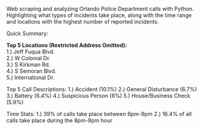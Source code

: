 Web scraping and analyzing Orlando Police Department calls with Python. 
Highlighting what types of incidents take place, along with the time range and locations with the highest number of reported incidents.

Quick Summary:

**Top 5 Locations (Restricted Address Omitted):**  
1.) Jeff Fuqua Blvd.  
2.) W Colonial Dr.  
3.) S Kirkman Rd.  
4.) S Semoran Blvd.  
5.) International Dr.  

Top 5 Call Descriptions:
1.) Accident (10.1%)
2.) General Disturbance (6.7%)
3.) Battery (6.4%)
4.) Suspicious Person (6%)
5.) House/Business Check (5.9%)

Time Stats:
1.) 39% of calls take place between 6pm-9pm
2.) 16.4% of all calls take place during the 8pm-9pm hour

